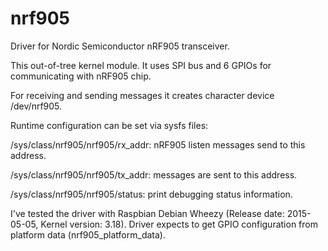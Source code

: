 # nrf905
Driver for Nordic Semiconductor nRF905 transceiver.

This out-of-tree kernel module. It uses SPI bus and 6 GPIOs for communicating with nRF905 chip. 

For receiving and sending messages it creates character device /dev/nrf905.

Runtime configuration can be set via sysfs files:

/sys/class/nrf905/nrf905/rx_addr: nRF905 listen messages send to this address.

/sys/class/nrf905/nrf905/tx_addr: messages are sent to this address.

/sys/class/nrf905/nrf905/status: print debugging status information.

I've tested the driver with Raspbian Debian Wheezy (Release date: 2015-05-05, Kernel version: 3.18). Driver expects to get GPIO configuration from platform data (nrf905_platform_data).
